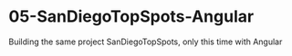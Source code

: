 # 05-SanDiegoTopSpots-Angular

Building the same project SanDiegoTopSpots, only this time with Angular
